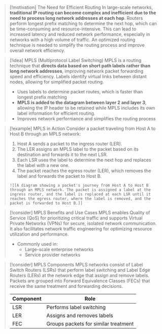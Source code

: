 > [!motivation] The Need for Efficient Routing
> In large-scale networks, **traditional IP routing can become complex and inefficient due to the need to process long network addresses at each hop**. Routers perform longest prefix matching to determine the next hop, which can be time-consuming and resource-intensive. This can lead to increased latency and reduced network performance, especially in networks with a high volume of traffic. An optimized routing technique is needed to simplify the routing process and improve overall network efficiency.

> [!idea] MPLS (Multiprotocol Label Switching)
> MPLS is a routing technique that **directs data based on short path labels rather than long network addresses**, improving network packet forwarding speed and efficiency. Labels identify virtual links between distant nodes, allowing for simplified packet routing.
> - Uses labels to determine packet routes, which is faster than longest prefix matching
> - **MPLS is added to the datagram between layer 2 and layer 3**, allowing the IP header to be retained while MPLS includes its own label information for efficient routing.
> - Improves network performance and simplifies the routing process

> [!example] MPLS in Action
> Consider a packet traveling from Host A to Host B through an MPLS network:
> 1. Host A sends a packet to the ingress router (LER).
> 2. The LER assigns an MPLS label to the packet based on its destination and forwards it to the next LSR.
> 3. Each LSR uses the label to determine the next hop and replaces the label with a new one.
> 4. The packet reaches the egress router (LER), which removes the label and forwards the packet to Host B.
> 
> ```image_goes_here
> ![[A diagram showing a packet's journey from Host A to Host B through an MPLS network. The packet is assigned a label at the ingress router, and the label is replaced at each LSR until it reaches the egress router, where the label is removed, and the packet is forwarded to Host B.]]
> ```

> [!consider] MPLS Benefits and Use Cases
> MPLS enables Quality of Service (QoS) for prioritizing critical traffic and supports Virtual Private Networks (VPNs) for secure, isolated network communication. It also facilitates network traffic engineering for optimizing resource utilization and performance.
> - Commonly used in:
>   - Large-scale enterprise networks
>   - Service provider networks

> [!consider] MPLS Components
> MPLS networks consist of Label Switch Routers (LSRs) that perform label switching and Label Edge Routers (LERs) at the network edge that assign and remove labels. Packets are grouped into Forward Equivalence Classes (FECs) that receive the same treatment and forwarding decisions.
> 
> | Component | Role |
> |-----------|------|
> | LSR | Performs label switching |
> | LER | Assigns and removes labels |
> | FEC | Groups packets for similar treatment |